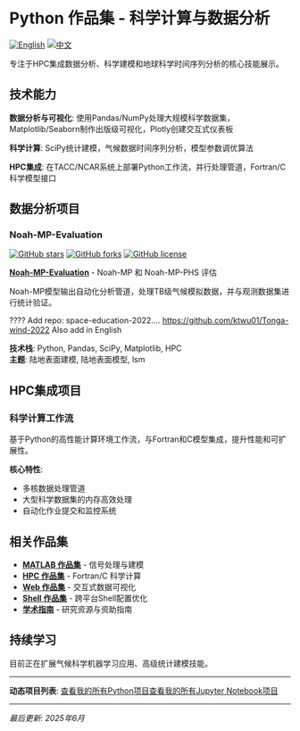 # Python 作品集 - 科学计算与数据分析

[![English](https://img.shields.io/badge/lang-English-blue.svg)](README.md)
[![中文](https://img.shields.io/badge/lang-中文-brown.svg)](README.CN.md)

专注于HPC集成数据分析、科学建模和地球科学时间序列分析的核心技能展示。

## 技术能力

**数据分析与可视化**: 使用Pandas/NumPy处理大规模科学数据集，Matplotlib/Seaborn制作出版级可视化，Plotly创建交互式仪表板

**科学计算**: SciPy统计建模，气候数据时间序列分析，模型参数调优算法

**HPC集成**: 在TACC/NCAR系统上部署Python工作流，并行处理管道，Fortran/C科学模型接口

## 数据分析项目

### Noah-MP-Evaluation
[![GitHub stars](https://img.shields.io/github/stars/ktwu01/Noah-MP-Evaluation)](https://github.com/ktwu01/Noah-MP-Evaluation)
[![GitHub forks](https://img.shields.io/github/forks/ktwu01/Noah-MP-Evaluation)](https://github.com/ktwu01/Noah-MP-Evaluation/fork)
[![GitHub license](https://img.shields.io/github/license/ktwu01/Noah-MP-Evaluation)](https://github.com/ktwu01/Noah-MP-Evaluation/blob/main/LICENSE)

**[Noah-MP-Evaluation](https://github.com/ktwu01/Noah-MP-Evaluation)** - Noah-MP 和 Noah-MP-PHS 评估

Noah-MP模型输出自动化分析管道，处理TB级气候模拟数据，并与观测数据集进行统计验证。

???? Add repo: space-education-2022....
https://github.com/ktwu01/Tonga-wind-2022
Also add in English

**技术栈**: Python, Pandas, SciPy, Matplotlib, HPC  
**主题**: 陆地表面建模, 陆地表面模型, lsm

## HPC集成项目

### 科学计算工作流
基于Python的高性能计算环境工作流，与Fortran和C模型集成，提升性能和可扩展性。

**核心特性**:
- 多核数据处理管道
- 大型科学数据集的内存高效处理
- 自动化作业提交和监控系统
<!-- 
## 性能指标

| 能力领域 | 经验水平 | 项目数量 |
|----------|----------|----------|
| 数据分析 | 专家级 | 15+ |
| 科学计算 | 高级 | 10+ |
| HPC集成 | 高级 | 8+ |
| 可视化 | 专家级 | 20+ | -->

## 相关作品集

- **[MATLAB 作品集](../matlab/)** - 信号处理与建模
- **[HPC 作品集](../hpc/)** - Fortran/C 科学计算
- **[Web 作品集](../web/)** - 交互式数据可视化
- **[Shell 作品集](../shell/)** - 跨平台Shell配置优化
- **[学术指南](../academic/)** - 研究资源与资助指南

## 持续学习

目前正在扩展气候科学机器学习应用、高级统计建模技能。

---

**动态项目列表**: [查看我的所有Python项目](https://github.com/ktwu01?tab=repositories&q=&type=&language=python&sort=)[查看我的所有Jupyter Notebook项目](https://github.com/ktwu01?tab=repositories&q=&type=&language=jupyter+notebook&sort=)

---

*最后更新: 2025年6月*